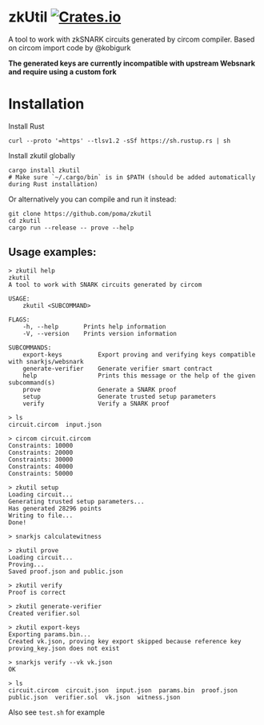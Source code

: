 # zkUtil [![Crates.io](https://img.shields.io/crates/v/zkutil.svg)](https://crates.io/crates/zkutil)

A tool to work with zkSNARK circuits generated by circom compiler. Based on circom import code by @kobigurk

**The generated keys are currently incompatible with upstream Websnark and require using a custom fork** 

# Installation

Install Rust

```shell script
curl --proto '=https' --tlsv1.2 -sSf https://sh.rustup.rs | sh
```

Install zkutil globally

```shell script
cargo install zkutil
# Make sure `~/.cargo/bin` is in $PATH (should be added automatically during Rust installation)
```

Or alternatively you can compile and run it instead:

```shell script
git clone https://github.com/poma/zkutil
cd zkutil
cargo run --release -- prove --help
```

## Usage examples:

```shell script
> zkutil help
zkutil
A tool to work with SNARK circuits generated by circom

USAGE:
    zkutil <SUBCOMMAND>

FLAGS:
    -h, --help       Prints help information
    -V, --version    Prints version information

SUBCOMMANDS:
    export-keys          Export proving and verifying keys compatible with snarkjs/websnark
    generate-verifier    Generate verifier smart contract
    help                 Prints this message or the help of the given subcommand(s)
    prove                Generate a SNARK proof
    setup                Generate trusted setup parameters
    verify               Verify a SNARK proof

> ls
circuit.circom  input.json

> circom circuit.circom
Constraints: 10000
Constraints: 20000
Constraints: 30000
Constraints: 40000
Constraints: 50000

> zkutil setup
Loading circuit...
Generating trusted setup parameters...
Has generated 28296 points
Writing to file...
Done!

> snarkjs calculatewitness

> zkutil prove
Loading circuit...
Proving...
Saved proof.json and public.json

> zkutil verify
Proof is correct

> zkutil generate-verifier
Created verifier.sol

> zkutil export-keys
Exporting params.bin...
Created vk.json, proving key export skipped because reference key proving_key.json does not exist

> snarkjs verify --vk vk.json
OK

> ls
circuit.circom  circuit.json  input.json  params.bin  proof.json  public.json  verifier.sol  vk.json  witness.json
```

Also see `test.sh` for example